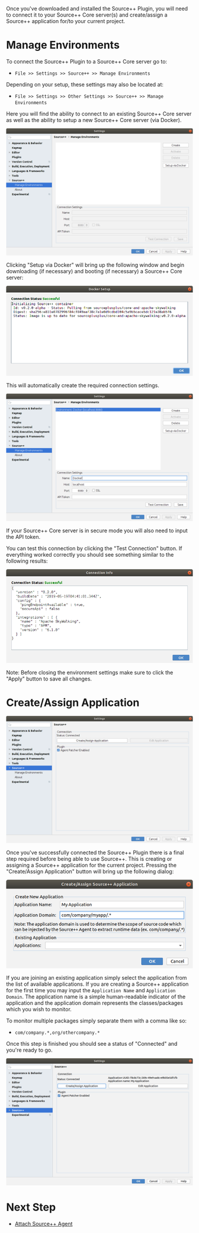 Once you've downloaded and installed the Source++ Plugin, you will need to connect it to your Source++ Core server(s) and create/assign a Source++ application for/to your current project.

# Manage Environments

To connect the Source++ Plugin to a Source++ Core server go to:
 - `File >> Settings >> Source++ >> Manage Environments`

Depending on your setup, these settings may also be located at:
 - `File >> Settings >> Other Settings >> Source++ >> Manage Environments`

Here you will find the ability to connect to an existing Source++ Core server as well as the ability to setup a new Source++ Core server (via Docker).

![](../../images/plugin/Manage%20Environments.png)

Clicking "Setup via Docker" will bring up the following window and begin downloading (if necessary) and booting (if necessary) a Source++ Core server:

![](../../images/plugin/Setup%20via%20Docker.png)

This will automatically create the required connection settings.

![](../../images/plugin/Connect%20Source++.png)

If your Source++ Core server is in secure mode you will also need to input the API token.

You can test this connection by clicking the "Test Connection" button. If everything worked correctly you should see something similar to the following results:

![](../../images/plugin/Successful%20Connection.png)

Note: Before closing the environment settings make sure to click the "Apply" button to save all changes.

# Create/Assign Application

![](../../images/plugin/Status%20Connected.png)

Once you've successfully connected the Source++ Plugin there is a final step required before being able to use Source++. This is creating or assigning a Source++ application for the current project. Pressing the "Create/Assign Application" button will bring up the following dialog:

![](../../images/plugin/Create%20Application.png)

If you are joining an existing application simply select the application from the list of available applications. If you are creating a Source++ application for the first time you may input the `Application Name` and `Application Domain`. The application name is a simple human-readable indicator of the application and the application domain represents the classes/packages which you wish to monitor.

To monitor multiple packages simply separate them with a comma like so:

- `com/company.*,org/othercompany.*`

Once this step is finished you should see a status of "Connected" and you're ready to go.

![](../../images/plugin/Application%20Connected.png)

# Next Step

- [Attach Source++ Agent](./07-attach-source-agent.md)

